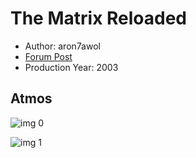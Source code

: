 # The Matrix Reloaded

* Author: aron7awol
* [Forum Post](https://www.avsforum.com/threads/bass-eq-for-filtered-movies.2995212/post-57021694)
* Production Year: 2003

## Atmos

![img 0](https://i.imgur.com/FJ10kNh.jpg)

![img 1](https://i.imgur.com/Z6OVMqY.jpg)

